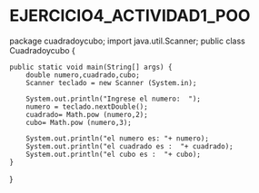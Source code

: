 # EJERCICIO4_ACTIVIDAD1_POO

package cuadradoycubo;
import java.util.Scanner;
public class Cuadradoycubo {

    public static void main(String[] args) {
        double numero,cuadrado,cubo;
        Scanner teclado = new Scanner (System.in);
        
        System.out.println("Ingrese el numero:  ");
        numero = teclado.nextDouble();
        cuadrado= Math.pow (numero,2);
        cubo= Math.pow (numero,3);
        
        System.out.println("el numero es: "+ numero);
        System.out.println("el cuadrado es :  "+ cuadrado);
        System.out.println("el cubo es :  "+ cubo);
    }
    
}
